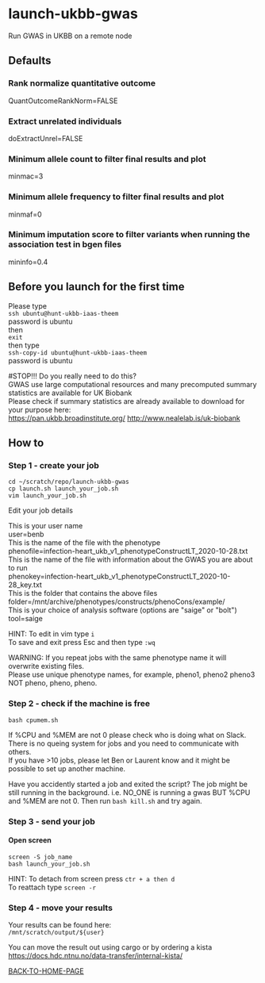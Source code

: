 # launch-ukbb-gwas
Run GWAS in UKBB on a remote node

## Defaults
### Rank normalize quantitative outcome
QuantOutcomeRankNorm=FALSE

### Extract unrelated individuals
doExtractUnrel=FALSE

### Minimum allele count to filter final results and plot
minmac=3

### Minimum allele frequency to filter final results and plot
minmaf=0

### Minimum imputation score to filter variants when running the association test in bgen files
mininfo=0.4

## Before you launch for the first time    
Please type    
`ssh ubuntu@hunt-ukbb-iaas-theem`     
password is ubuntu    
then    
`exit`     
then type      
`ssh-copy-id ubuntu@hunt-ukbb-iaas-theem`     
password is ubuntu     

#STOP!!!
Do you really need to do this?     
GWAS use large computational resources and many precomputed summary statistics are available for UK Biobank      
Please check if summary statistics are already available to download for your purpose here:    
https://pan.ukbb.broadinstitute.org/
http://www.nealelab.is/uk-biobank

## How to
### Step 1 - create your job
`cd ~/scratch/repo/launch-ukbb-gwas`     
`cp launch.sh launch_your_job.sh`     
`vim launch_your_job.sh`     

Edit your job details     

This is your user name     
user=benb     
This is the name of the file with the phenotype     
phenofile=infection-heart_ukb_v1_phenotypeConstructLT_2020-10-28.txt     
This is the name of the file with information about the GWAS you are about to run     
phenokey=infection-heart_ukb_v1_phenotypeConstructLT_2020-10-28_key.txt     
This is the folder that contains the above files     
folder=/mnt/archive/phenotypes/constructs/phenoCons/example/        
This is your choice of analysis software (options are "saige" or "bolt")       
tool=saige

HINT: To edit in vim type `i`     
To save and exit press Esc and then type `:wq`

WARNING: If you repeat jobs with the same phenotype name it will overwrite existing files.     
Please use unique phenotype names, for example, pheno1, pheno2 pheno3 NOT pheno, pheno, pheno.   

### Step 2 - check if the machine is free          
`bash cpumem.sh`          

If %CPU and %MEM are not 0 please check who is doing what on Slack.      
There is no queing system for jobs and you need to communicate with others.     
If you have >10 jobs, please let Ben or Laurent know and it might be possible to set up another machine.     
             
Have you accidently started a job and exited the script? The job might be still running in the background. i.e. NO_ONE is running a gwas BUT %CPU and %MEM are not 0. Then run `bash kill.sh` and try again. 

### Step 3 - send your job
#### Open screen     
`screen -S job_name`     
`bash launch_your_job.sh`   

HINT: To detach from screen press `ctr + a then d`     
To reattach type `screen -r`

### Step 4 - move your results     
Your results can be found here:     
`/mnt/scratch/output/${user}`     

You can move the result out using cargo or by ordering a kista     
https://docs.hdc.ntnu.no/data-transfer/internal-kista/     

[BACK-TO-HOME-PAGE](https://github.com/benbrumpton/how-to-ukbb)
